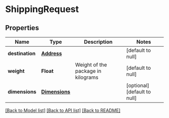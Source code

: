 # ShippingRequest
## Properties

| Name | Type | Description | Notes |
|------------ | ------------- | ------------- | -------------|
| **destination** | [**Address**](Address.md) |  | [default to null] |
| **weight** | **Float** | Weight of the package in kilograms | [default to null] |
| **dimensions** | [**Dimensions**](Dimensions.md) |  | [optional] [default to null] |

[[Back to Model list]](../README.md#documentation-for-models) [[Back to API list]](../README.md#documentation-for-api-endpoints) [[Back to README]](../README.md)

